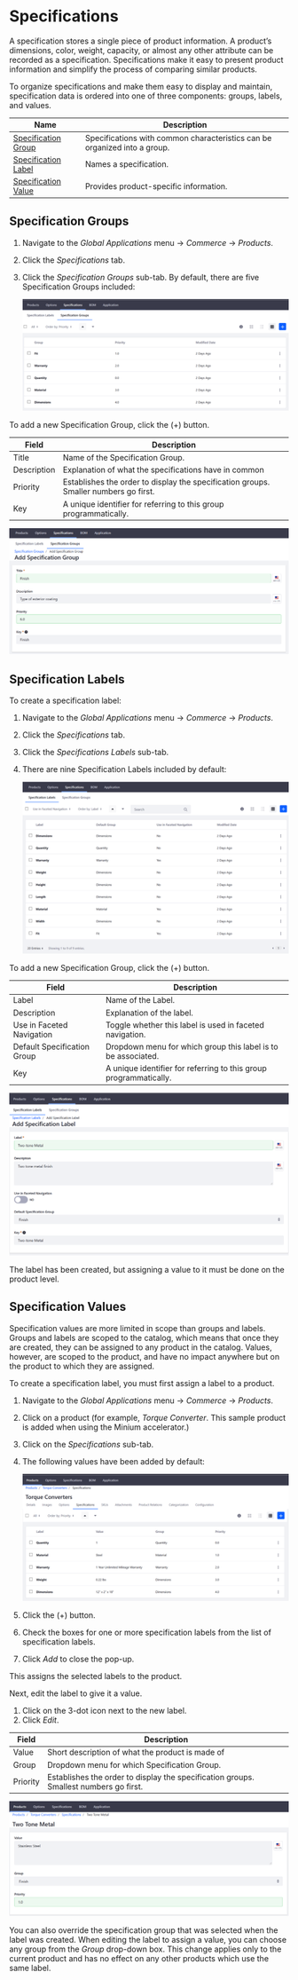 # Specifications

A specification stores a single piece of product information. A product’s dimensions, color, weight, capacity, or almost any other attribute can be recorded as a specification. Specifications make it easy to present product information and simplify the process of comparing similar products.

To organize specifications and make them easy to display and maintain, specification data is ordered into one of three components: groups, labels, and values.

| Name                                         | Description                                                               |
| -------------------------------------------- | ------------------------------------------------------------------------- |
| [Specification Group](#specification-groups) | Specifications with common characteristics can be organized into a group. |
| [Specification Label](#specification-labels) | Names a specification.                                                    |
| [Specification Value](#specification-values) | Provides product-specific information.                                    |

## Specification Groups

1. Navigate to the _Global Applications_ menu → _Commerce_ → _Products_.
1. Click the _Specifications_ tab.
1. Click the _Specification Groups_ sub-tab. By default, there are five Specification Groups included:

    ![Specification Groups sub-tab](./specifications/images/01.png)

To add a new Specification Group, click the (+) button.

| Field       | Description                                                                          |
| ----------- | ------------------------------------------------------------------------------------ |
| Title       | Name of the Specification Group.                                                     |
| Description | Explanation of what the specifications have in common                                |
| Priority    | Establishes the order to display the specification groups. Smaller numbers go first. |
| Key         | A unique identifier for referring to this group programmatically.                    |

![Adding a specification group](./specifications/images/02.png)

## Specification Labels

To create a specification label:

1. Navigate to the _Global Applications_ menu → _Commerce_ → _Products_.
1. Click the _Specifications_ tab.
1. Click the _Specifications Labels_ sub-tab.
1. There are nine Specification Labels included by default:

    ![Specification Labels sub-tab](./specifications/images/03.png)

To add a new Specification Group, click the (+) button.

| Field                       | Description                                                       |
| --------------------------- | ----------------------------------------------------------------- |
| Label                       | Name of the Label.                                                |
| Description                 | Explanation of the label.                                         |
| Use in Faceted Navigation   | Toggle whether this label is used in faceted navigation.          |
| Default Specification Group | Dropdown menu for which group this label is to be associated.     |
| Key                         | A unique identifier for referring to this group programmatically. |

![Adding a specification label](./specifications/images/04.png)

The label has been created, but assigning a value to it must be done on the product level.

## Specification Values

Specification values are more limited in scope than groups and labels. Groups and labels are scoped to the catalog, which means that once they are created, they can be assigned to any product in the catalog. Values, however, are scoped to the product, and have no impact anywhere but on the product to which they are assigned.

To create a specification label, you must first assign a label to a product.

1. Navigate to the _Global Applications_ menu → _Commerce_ → _Products_.
1. Click on a product (for example, _Torque Converter_. This sample product is added when using the Minium accelerator.)
1. Click on the _Specifications_ sub-tab.
1. The following values have been added by default:

    ![Specifications sub-tab](./specifications/images/05.png)

1. Click the (+) button.
1. Check the boxes for one or more specification labels from the list of specification labels.
1. Click _Add_ to close the pop-up.

This assigns the selected labels to the product.

Next, edit the label to give it a value.

1. Click on the 3-dot icon next to the new label.
1. Click _Edit_.

| Field    | Description                                                                           |
| -------- | ------------------------------------------------------------------------------------- |
| Value    | Short description of what the product is made of                                      |
| Group    | Dropdown menu for which Specification Group.                                          |
| Priority | Establishes the order to display the specification groups. Smallest numbers go first. |

![Adding specification details](./specifications/images/06.png)

You can also override the specification group that was selected when the label was created. When editing the label to assign a value, you can choose any group from the _Group_ drop-down box. This change applies only to the current product and has no effect on any other products which use the same label.
